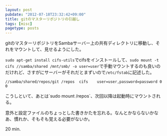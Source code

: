 ```yaml
---
layout: post
pubdate: "2012-07-18T23:32:42+09:00"
title: gitのマスターリポジトリの引越し
tags: [misc]
pagetype: posts
---
```

gitのマスターリポジトリをSambaサーバー上の共有ディレクトリに移動し、それをマウントして、見せるようにした。

`sudo apt-get install cifs-utils`でcifsをインストールして、`sudo mount -t cifs //samba/shared /mnt/smb/ -o user=user`で手動マウントするのも良いのだけれど、さすがにサーバーがそれだとまずいので`/etc/fstab`に記述した。

<div><script src="https://gist.github.com/3136324.js?file=gistfile1"></script><noscript><pre><code>//samba/shared/repos/git	/repos	cifs	user=user,password=password	0	0</code></pre></noscript></div>
こうしといて、あとは`sudo mount /repos`、次回以降は起動時にマウントされる。

意外と設定ファイルのちょっとした書きかたを忘れる。なんとかならないかなあ、慣れか、そもそも覚える必要がないか。

20 min.
